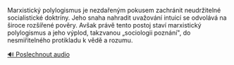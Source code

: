 
Marxistický polylogismus je nezdařeným pokusem zachránit neudržitelné socialistické doktríny. Jeho snaha nahradit uvažování intuicí se odvolává na široce rozšířené pověry. Avšak právě tento postoj staví marxistický polylogismus a jeho výplod, takzvanou „sociologii poznání", do nesmiřitelného protikladu k vědě a rozumu.

[🔊 Poslechnout audio](/data/7-paragraphs/audio/chapter_25/para_006-Marxistick-polylogismus-je-nezdaenm-pokusem-zac.mp3)

